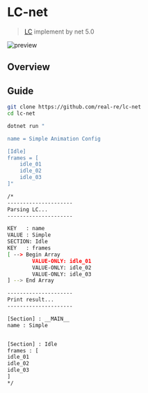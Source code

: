 # LC-net

> [LC](https://github.com/real-re/lc) implement by net 5.0

![preview]()

## Overview

## Guide

``` bash
git clone https://github.com/real-re/lc-net
cd lc-net

dotnet run "

name = Simple Animation Config

[Idle]
frames = [
    idle_01
    idle_02
    idle_03
]"

/*
---------------------
Parsing LC...
---------------------

KEY   : name
VALUE : Simple
SECTION: Idle
KEY   : frames
[ --> Begin Array
        VALUE-ONLY: idle_01
        VALUE-ONLY: idle_02
        VALUE-ONLY: idle_03
] --> End Array

---------------------
Print result...
---------------------

[Section] : __MAIN__
name : Simple


[Section] : Idle
frames : [
idle_01
idle_02
idle_03
]
*/
```
